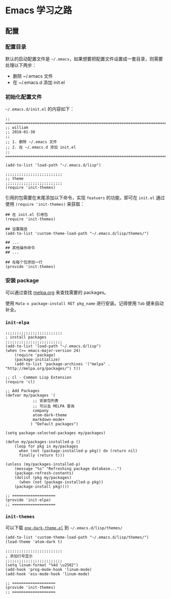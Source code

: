 # Emacs 学习之路

## 配置

### 配置目录

默认的启动配置文件是 `~/.emacs`，如果想要把配置文件设置成一套目录，则需要处理以下两步：

- 删除 ~/.emacs 文件
- 在 ~/.emacs.d 添加 init.el

### 初始化配置文件

`~/.emacs.d/init.el` 的内容如下：

```Emacs
;; =============================================================================
;; william
;; 2018-01-30
;; 
;; 1. 删除 ~/.emacs 文件
;; 2. 在 ~/.emacs.d 添加 init.el
;; =============================================================================

(add-to-list 'load-path "~/.emacs.d/lisp")

;;;;;;;;;;;;;;;;;;;;;;;;;
;; theme
;;;;;;;;;;;;;;;;;;;;;;;;;
(require 'init-themes)
```

引用的包需要在末尾添加以下命令，实现 `featuers` 的功能，即可在 `init.el` 通过使用 `(require 'init-themes)` 来获取：

```
## 在 init.el 引用包
(require 'init-themes)
```

```
## 设置路径
(add-to-list 'custom-theme-load-path "~/.emacs.d/lisp/themes/")

## ...
## 其他操作命令
## ...

## 在每个包添加一行
(provide 'init-themes)
```

### 安装 package

可以通过查找 [melpa.org](https://melpa.org/) 来查找需要的 packages。

使用 `Mata-x package-install RET pkg_name` 进行安装。记得使用 `Tab` 键来自动补全。

### `init-elpa`

```
;;;;;;;;;;;;;;;;;;;;;;;;;
; install packages
;;;;;;;;;;;;;;;;;;;;;;;;;
(add-to-list 'load-path "~/.emacs.d/lisp")
(when (>= emacs-major-version 24)
    (require 'package)
    (package-initialize)
    (add-to-list 'package-archives '("melpa" . "http://melpa.org/packages/") t))

;; cl - Common Lisp Extension
(require 'cl)

;; Add Packages
(defvar my/packages '(
            ;; 安装包列表
            ;; 可以去 MELPA 查询
            company
            atom-dark-theme
            markdown-mode+
           ) "Default packages")

(setq package-selected-packages my/packages)

(defun my/packages-installed-p ()
    (loop for pkg in my/packages
      when (not (package-installed-p pkg)) do (return nil)
      finally (return t)))

(unless (my/packages-installed-p)
    (message "%s" "Refreshing package database...")
    (package-refresh-contents)
    (dolist (pkg my/packages)
      (when (not (package-installed-p pkg))
    (package-install pkg))))

;; ===================
(provide 'init-elpa)
;; ===================

```

### `init-themes`

可以下载 [`one-dark-theme.el`](https://github.com/whitlockjc/atom-dark-theme-emacs) 到 `~/.emacs.d/lisp/themes/`

```
(add-to-list 'custom-theme-load-path "~/.emacs.d/lisp/themes/")
(load-theme 'atom-dark t)

;;;;;;;;;;;;;;;;;;;;;;;;;
; 添加行号显示
;;;;;;;;;;;;;;;;;;;;;;;;;
(setq linum-format "%4d \u2502")
(add-hook 'prog-mode-hook 'linum-mode)
(add-hook 'ess-mode-hook 'linum-mode)

;; ===================
(provide 'init-themes)
;; ===================
```




